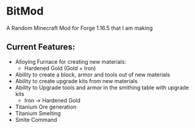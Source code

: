 # BitMod
A Random Minecraft Mod for Forge 1.16.5 that I am making 

## Current Features:
- Alloying Furnace for creating new materials:
  - Hardened Gold (Gold + Iron)
- Ability to create a block, armor and tools out of new materials
- Ability to create upgrade kits from new materials
- Ability to Upgrade tools and armor in the smithing table with upgrade kits
  - Iron -> Hardened Gold
- Titanium Ore generation
- Titanium Smelting
- Smite Command
